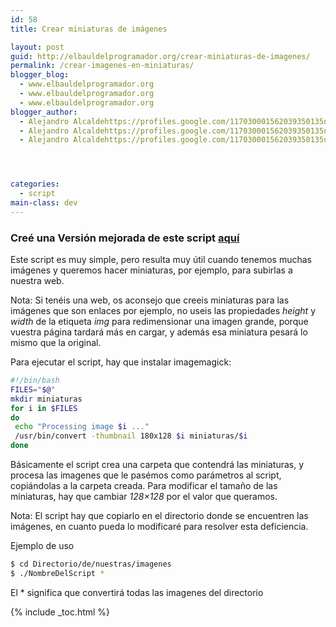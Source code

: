 ```yaml
---
id: 58
title: Crear miniaturas de imágenes

layout: post
guid: http://elbauldelprogramador.org/crear-miniaturas-de-imagenes/
permalink: /crear-imagenes-en-miniaturas/
blogger_blog:
  - www.elbauldelprogramador.org
  - www.elbauldelprogramador.org
  - www.elbauldelprogramador.org
blogger_author:
  - Alejandro Alcaldehttps://profiles.google.com/117030001562039350135noreply@blogger.com
  - Alejandro Alcaldehttps://profiles.google.com/117030001562039350135noreply@blogger.com
  - Alejandro Alcaldehttps://profiles.google.com/117030001562039350135noreply@blogger.com




categories:
  - script
main-class: dev
---
```

### Creé una Versión mejorada de este script [aquí][1]

Este script es muy simple, pero resulta muy útil cuando tenemos muchas imágenes y queremos hacer miniaturas, por ejemplo, para subirlas a nuestra web.


<!--ad-->


Nota: Si tenéis una web, os aconsejo que creeis miniaturas para las imágenes que son enlaces por ejemplo, no useis las propiedades *height* y *width* de la etiqueta *img* para redimensionar una imagen grande, porque vuestra página tardará más en cargar, y además esa miniatura pesará lo mismo que la original.

Para ejecutar el script, hay que instalar imagemagick:

```bash
#!/bin/bash
FILES="$@"
mkdir miniaturas
for i in $FILES
do
 echo "Processing image $i ..."
 /usr/bin/convert -thumbnail 180x128 $i miniaturas/$i
done

```

Básicamente el script crea una carpeta que contendrá las miniaturas, y procesa las imagenes que le pasémos como parámetros al script, copiándolas a la carpeta creada. Para modificar el tamaño de las miniaturas, hay que cambiar *128&#215;128* por el valor que queramos.

Nota: El script hay que copiarlo en el directorio donde se encuentren las imágenes, en cuanto pueda lo modificaré para resolver esta deficiencia.

Ejemplo de uso

```bash
$ cd Directorio/de/nuestras/imagenes
$ ./NombreDelScript *

```

El * significa que convertirá todas las imagenes del directorio



 [1]: https://elbauldelprogramador.com/crear-miniaturas-de-imagenes-mejorado/

{% include _toc.html %}
